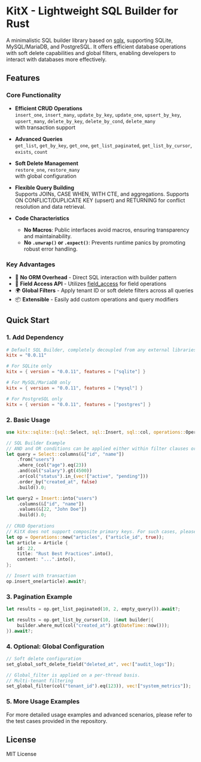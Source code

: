 # KitX - Lightweight SQL Builder for Rust

A minimalistic SQL builder library based on [sqlx](https://crates.io/crates/sqlx), supporting SQLite, MySQL/MariaDB, and PostgreSQL. It offers efficient database operations with soft delete capabilities and global filters, enabling developers to interact with databases more effectively.

## Features

### Core Functionality
- **Efficient CRUD Operations**  
  `insert_one`, `insert_many`, `update_by_key`, `update_one`, `upsert_by_key`,  
  `upsert_many`, `delete_by_key`, `delete_by_cond`, `delete_many`  
   with transaction support

- **Advanced Queries**  
  `get_list`, `get_by_key`, `get_one`, `get_list_paginated`, `get_list_by_cursor`,  
  `exists`, `count`

- **Soft Delete Management**  
  `restore_one`, `restore_many`  
  with global configuration

- **Flexible Query Building**  
  Supports JOINs, CASE WHEN, WITH CTE, and aggregations. Supports ON CONFLICT/DUPLICATE KEY (upsert) and RETURNING for conflict resolution and data retrieval.

- **Code Characteristics** 
  - **No Macros**: Public interfaces avoid macros, ensuring transparency and maintainability.
  - **No `.unwrap()` or `.expect()`**: Prevents runtime panics by promoting robust error handling.


### Key Advantages
- 🚀 **No ORM Overhead** - Direct SQL interaction with builder pattern  
- 🔧 **Field Access API** - Utilizes [field_access](https://crates.io/crates/field_access) for field operations  
- 🌍 **Global Filters** - Apply tenant ID or soft delete filters across all queries  
- 📦 **Extensible** - Easily add custom operations and query modifiers  

## Quick Start

### 1. Add Dependency
```toml
# Default SQL Builder, completely decoupled from any external libraries.
kitx = "0.0.11"

# For SQLite only
kitx = { version = "0.0.11", features = ["sqlite"] }

# For MySQL/MariaDB only
kitx = { version = "0.0.11", features = ["mysql"] }

# For PostgreSQL only
kitx = { version = "0.0.11", features = ["postgres"] }
```

### 2. Basic Usage
```rust
use kitx::sqlite::{sql::Select, sql::Insert, sql::col, operations::Operations};

// SQL Builder Example
// AND and OR conditions can be applied either within filter clauses or directly in the builder.
let query = Select::columns(&["id", "name"])
    .from("users")
    .where_(col("age").eq(23))
    .and(col("salary").gt(4500))
    .or(col("status").in_(vec!["active", "pending"]))
    .order_by("created_at", false)
    .build().0;

let query2 = Insert::into("users")
    .columns(&["id", "name"])
    .values(&[22, "John Doe"])
    .build().0;
  
// CRUD Operations
// KitX does not support composite primary keys. For such cases, please use constraints instead.
let op = Operations::new("articles", ("article_id", true));
let article = Article {
    id: 22,
    title: "Rust Best Practices".into(),
    content: "...".into(),
};

// Insert with transaction
op.insert_one(article).await?;
```

### 3. Pagination Example
```rust
let results = op.get_list_paginated(10, 2, empty_query()).await?;

let results = op.get_list_by_cursor(10, |&mut builder|{
    builder.where_mut(col("created_at").gt(DateTime::now()));
}).await?;

```

### 4. Optional: Global Configuration
```rust
// Soft delete configuration
set_global_soft_delete_field("deleted_at", vec!["audit_logs"]);

// Global_filter is applied on a per-thread basis.
// Multi-tenant filtering
set_global_filter(col("tenant_id").eq(123)), vec!["system_metrics"]);
```

### 5. More Usage Examples 
For more detailed usage examples and advanced scenarios, please refer to the test cases provided in the repository.

## License
MIT License